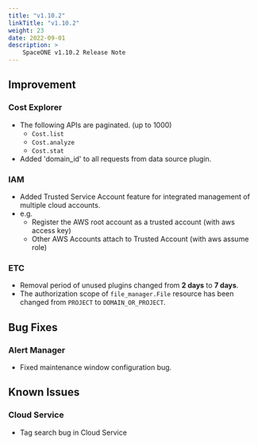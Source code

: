 ```yaml
---
title: "v1.10.2"
linkTitle: "v1.10.2"
weight: 23
date: 2022-09-01
description: >
    SpaceONE v1.10.2 Release Note
---
```


## Improvement
### Cost Explorer
- The following APIs are paginated. (up to 1000) 
  - `Cost.list`
  - `Cost.analyze`
  - `Cost.stat`
- Added 'domain_id' to all requests from data source plugin.
### IAM
- Added Trusted Service Account feature for integrated management of multiple cloud accounts.
- e.g.
  - Register the AWS root account as a trusted account (with aws access key)
  - Other AWS Accounts attach to Trusted Account (with aws assume role)
### ETC
- Removal period of unused plugins changed from **2 days** to **7 days**. 
- The authorization scope of `file_manager.File` resource has been changed from `PROJECT` to `DOMAIN_OR_PROJECT`.  

## Bug Fixes
### Alert Manager
- Fixed maintenance window configuration bug.
## Known Issues
### Cloud Service
- Tag search bug in Cloud Service

